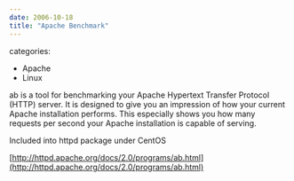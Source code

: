 ```yaml
---
date: 2006-10-18
title: "Apache Benchmark"
---
```








categories:
- Apache
- Linux


ab is a tool for benchmarking your Apache Hypertext Transfer Protocol (HTTP) server. It is designed to give you an impression of how your current Apache installation performs. This especially shows you how many requests per second your Apache installation is capable of serving.

Included into httpd package under CentOS

[http://httpd.apache.org/docs/2.0/programs/ab.html](http://httpd.apache.org/docs/2.0/programs/ab.html)
